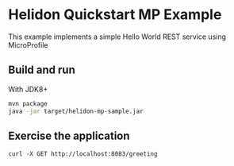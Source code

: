 # Helidon Quickstart MP Example

This example implements a simple Hello World REST service using MicroProfile

## Build and run

With JDK8+
```bash
mvn package
java -jar target/helidon-mp-sample.jar
```

## Exercise the application

```
curl -X GET http://localhost:8083/greeting
```

